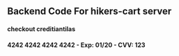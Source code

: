 ## Backend Code For hikers-cart server


#### checkout creditiantilas
#### 4242 4242 4242 4242 - Exp: 01/20 - CVV: 123
